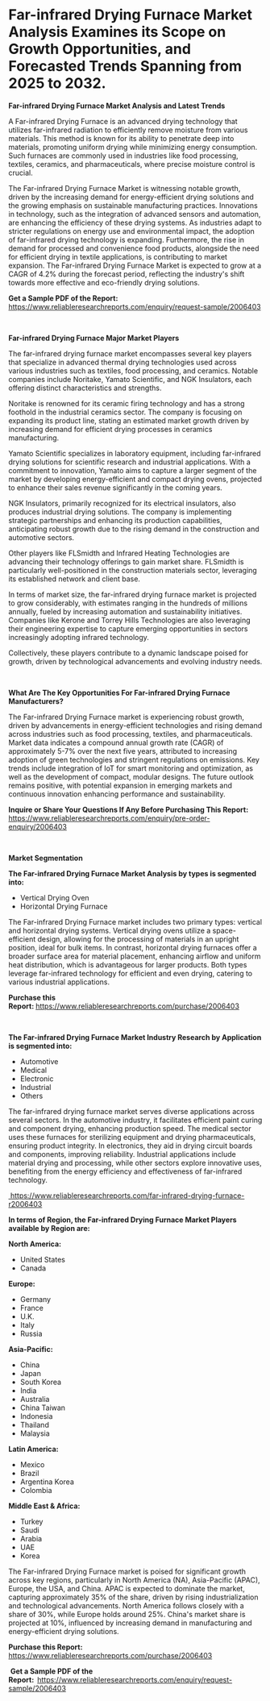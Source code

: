 <p><h1>Far-infrared Drying Furnace Market Analysis Examines its Scope on Growth Opportunities, and Forecasted Trends Spanning from 2025 to 2032.</h1></p><p><strong>Far-infrared Drying Furnace Market Analysis and Latest Trends</strong></p>
<p><p>A Far-infrared Drying Furnace is an advanced drying technology that utilizes far-infrared radiation to efficiently remove moisture from various materials. This method is known for its ability to penetrate deep into materials, promoting uniform drying while minimizing energy consumption. Such furnaces are commonly used in industries like food processing, textiles, ceramics, and pharmaceuticals, where precise moisture control is crucial.</p><p>The Far-infrared Drying Furnace Market is witnessing notable growth, driven by the increasing demand for energy-efficient drying solutions and the growing emphasis on sustainable manufacturing practices. Innovations in technology, such as the integration of advanced sensors and automation, are enhancing the efficiency of these drying systems. As industries adapt to stricter regulations on energy use and environmental impact, the adoption of far-infrared drying technology is expanding. Furthermore, the rise in demand for processed and convenience food products, alongside the need for efficient drying in textile applications, is contributing to market expansion. The Far-infrared Drying Furnace Market is expected to grow at a CAGR of 4.2% during the forecast period, reflecting the industry's shift towards more effective and eco-friendly drying solutions.</p></p>
<p><strong>Get a Sample PDF of the Report:&nbsp;</strong> <a href="https://www.reliableresearchreports.com/enquiry/request-sample/2006403?utm_campaign=1720&utm_medium=2&utm_source=Github&utm_content=ia&utm_term=12042025&utm_id=far-infrared-drying-furnace">https://www.reliableresearchreports.com/enquiry/request-sample/2006403</a></p>
<p>&nbsp;</p>
<p><strong>Far-infrared Drying Furnace Major Market Players</strong></p>
<p><p>The far-infrared drying furnace market encompasses several key players that specialize in advanced thermal drying technologies used across various industries such as textiles, food processing, and ceramics. Notable companies include Noritake, Yamato Scientific, and NGK Insulators, each offering distinct characteristics and strengths.</p><p>Noritake is renowned for its ceramic firing technology and has a strong foothold in the industrial ceramics sector. The company is focusing on expanding its product line, stating an estimated market growth driven by increasing demand for efficient drying processes in ceramics manufacturing.</p><p>Yamato Scientific specializes in laboratory equipment, including far-infrared drying solutions for scientific research and industrial applications. With a commitment to innovation, Yamato aims to capture a larger segment of the market by developing energy-efficient and compact drying ovens, projected to enhance their sales revenue significantly in the coming years.</p><p>NGK Insulators, primarily recognized for its electrical insulators, also produces industrial drying solutions. The company is implementing strategic partnerships and enhancing its production capabilities, anticipating robust growth due to the rising demand in the construction and automotive sectors.</p><p>Other players like FLSmidth and Infrared Heating Technologies are advancing their technology offerings to gain market share. FLSmidth is particularly well-positioned in the construction materials sector, leveraging its established network and client base.</p><p>In terms of market size, the far-infrared drying furnace market is projected to grow considerably, with estimates ranging in the hundreds of millions annually, fueled by increasing automation and sustainability initiatives. Companies like Kerone and Torrey Hills Technologies are also leveraging their engineering expertise to capture emerging opportunities in sectors increasingly adopting infrared technology. </p><p>Collectively, these players contribute to a dynamic landscape poised for growth, driven by technological advancements and evolving industry needs.</p></p>
<p>&nbsp;</p>
<p><strong>What Are The Key Opportunities For Far-infrared Drying Furnace Manufacturers?</strong></p>
<p><p>The Far-infrared Drying Furnace market is experiencing robust growth, driven by advancements in energy-efficient technologies and rising demand across industries such as food processing, textiles, and pharmaceuticals. Market data indicates a compound annual growth rate (CAGR) of approximately 5-7% over the next five years, attributed to increasing adoption of green technologies and stringent regulations on emissions. Key trends include integration of IoT for smart monitoring and optimization, as well as the development of compact, modular designs. The future outlook remains positive, with potential expansion in emerging markets and continuous innovation enhancing performance and sustainability.</p></p>
<p><strong>Inquire or Share Your Questions If Any Before Purchasing This Report:</strong> <a href="https://www.reliableresearchreports.com/enquiry/pre-order-enquiry/2006403?utm_campaign=1720&utm_medium=2&utm_source=Github&utm_content=ia&utm_term=12042025&utm_id=far-infrared-drying-furnace">https://www.reliableresearchreports.com/enquiry/pre-order-enquiry/2006403</a></p>
<p>&nbsp;</p>
<p><strong>Market Segmentation</strong></p>
<p><strong>The Far-infrared Drying Furnace Market Analysis by types is segmented into:</strong></p>
<p><ul><li>Vertical Drying Oven</li><li>Horizontal Drying Furnace</li></ul></p>
<p><p>The Far-infrared Drying Furnace market includes two primary types: vertical and horizontal drying systems. Vertical drying ovens utilize a space-efficient design, allowing for the processing of materials in an upright position, ideal for bulk items. In contrast, horizontal drying furnaces offer a broader surface area for material placement, enhancing airflow and uniform heat distribution, which is advantageous for larger products. Both types leverage far-infrared technology for efficient and even drying, catering to various industrial applications.</p></p>
<p><strong>Purchase this Report:&nbsp;</strong><a href="https://www.reliableresearchreports.com/purchase/2006403?utm_campaign=1720&utm_medium=2&utm_source=Github&utm_content=ia&utm_term=12042025&utm_id=far-infrared-drying-furnace">https://www.reliableresearchreports.com/purchase/2006403</a></p>
<p>&nbsp;</p>
<p><strong>The Far-infrared Drying Furnace Market Industry Research by Application is segmented into:</strong></p>
<p><ul><li>Automotive</li><li>Medical</li><li>Electronic</li><li>Industrial</li><li>Others</li></ul></p>
<p><p>The far-infrared drying furnace market serves diverse applications across several sectors. In the automotive industry, it facilitates efficient paint curing and component drying, enhancing production speed. The medical sector uses these furnaces for sterilizing equipment and drying pharmaceuticals, ensuring product integrity. In electronics, they aid in drying circuit boards and components, improving reliability. Industrial applications include material drying and processing, while other sectors explore innovative uses, benefiting from the energy efficiency and effectiveness of far-infrared technology.</p></p>
<p><a href="https://www.reliableresearchreports.com/far-infrared-drying-furnace-r2006403?utm_campaign=1720&utm_medium=2&utm_source=Github&utm_content=ia&utm_term=12042025&utm_id=far-infrared-drying-furnace">&nbsp;https://www.reliableresearchreports.com/far-infrared-drying-furnace-r2006403</a></p>
<p><strong>In terms of Region, the Far-infrared Drying Furnace Market Players available by Region are:</strong></p>
<p>
    <p> <strong> North America: </strong>
        <ul>
            <li>United States</li>
            <li>Canada</li>
        </ul>
        </p> 
    <p> <strong> Europe: </strong>
        <ul>
            <li>Germany</li>
            <li>France</li>
            <li>U.K.</li>
            <li>Italy</li>
            <li>Russia</li>
        </ul>
        </p> 
    <p> <strong> Asia-Pacific: </strong>
        <ul>
            <li>China</li>
            <li>Japan</li>
            <li>South Korea</li>
            <li>India</li>
            <li>Australia</li>
            <li>China Taiwan</li>
            <li>Indonesia</li>
            <li>Thailand</li>
            <li>Malaysia</li>
        </ul>
        </p> 
    <p> <strong> Latin America: </strong>
        <ul>
            <li>Mexico</li>
            <li>Brazil</li>
            <li>Argentina Korea</li>
            <li>Colombia</li>
        </ul>
        </p> 
    <p> <strong> Middle East & Africa: </strong>
        <ul>
            <li>Turkey</li>
            <li>Saudi</li>
            <li>Arabia</li>
            <li>UAE</li>
            <li>Korea</li>
        </ul>
    </p>
    </p>
<p><p>The Far-infrared Drying Furnace market is poised for significant growth across key regions, particularly in North America (NA), Asia-Pacific (APAC), Europe, the USA, and China. APAC is expected to dominate the market, capturing approximately 35% of the share, driven by rising industrialization and technological advancements. North America follows closely with a share of 30%, while Europe holds around 25%. China's market share is projected at 10%, influenced by increasing demand in manufacturing and energy-efficient drying solutions.</p></p>
<p><strong>Purchase this Report: </strong><a href="https://www.reliableresearchreports.com/purchase/2006403?utm_campaign=1720&utm_medium=2&utm_source=Github&utm_content=ia&utm_term=12042025&utm_id=far-infrared-drying-furnace">https://www.reliableresearchreports.com/purchase/2006403</a></p>
<p>&nbsp;<strong>Get a Sample PDF of the Report:&nbsp;&nbsp;</strong><a href="https://www.reliableresearchreports.com/enquiry/request-sample/2006403?utm_campaign=1720&utm_medium=2&utm_source=Github&utm_content=ia&utm_term=12042025&utm_id=far-infrared-drying-furnace">https://www.reliableresearchreports.com/enquiry/request-sample/2006403</a></p>
<p><strong></strong></p>
<p><p></p><p></p><p></p></p>